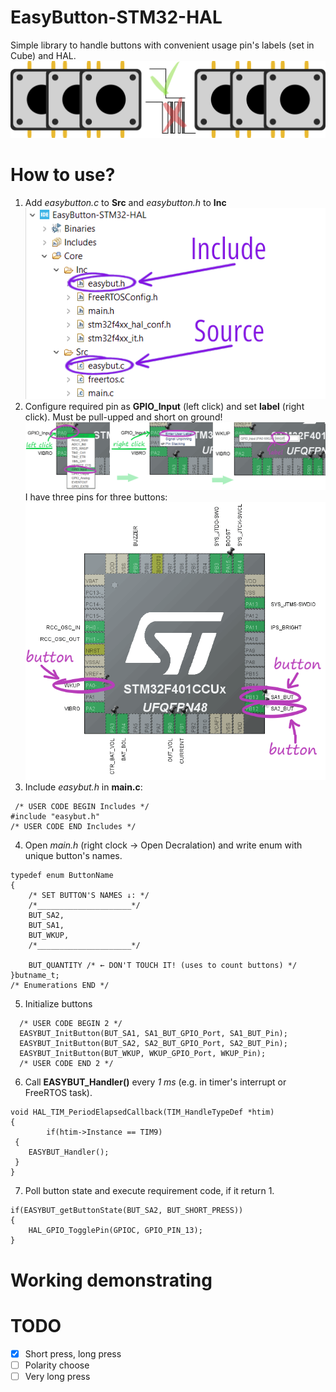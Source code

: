 # EasyButton-STM32-HAL

Simple library to handle buttons with convenient usage pin's labels (set in Cube) and HAL.
![Config pin as input and set gpio label](/Images/easybutton_library.svg)
# How to use?

 1. Add *easybutton.c* to **Src** and *easybutton.h* to **Inc**
![add .c and h. file](/Images/src_inc_add.png)
 2. Configure required pin as **GPIO_Input** (left click) and set **label** (right click). Must be pull-upped and short on ground!
![Config pin as input and set gpio label](/Images/gpio_input_user_label.png)
I have three pins for three buttons:
![Configured pins for buttons](/Images/three_buttons_cube.png)
 3. Include *easybut.h* in **main.c**:
```
 /* USER CODE BEGIN Includes */
#include "easybut.h"
/* USER CODE END Includes */
```
 4. Open *main.h* (right clock -> Open Decralation) and write enum with unique button's names.
```
typedef enum ButtonName
{
	/* SET BUTTON'S NAMES ↓: */
	/*_____________________*/
	BUT_SA2,
	BUT_SA1,
	BUT_WKUP,
	/*_____________________*/

	BUT_QUANTITY /* ← DON'T TOUCH IT! (uses to count buttons) */
}butname_t;
/* Enumerations END */
   ```
 5. Initialize buttons
```
  /* USER CODE BEGIN 2 */
  EASYBUT_InitButton(BUT_SA1, SA1_BUT_GPIO_Port, SA1_BUT_Pin);
  EASYBUT_InitButton(BUT_SA2, SA2_BUT_GPIO_Port, SA2_BUT_Pin);
  EASYBUT_InitButton(BUT_WKUP, WKUP_GPIO_Port, WKUP_Pin);
  /* USER CODE END 2 */
  ```
   6. Call **EASYBUT_Handler()** every *1 ms* (e.g. in timer's interrupt or FreeRTOS task).
```
void HAL_TIM_PeriodElapsedCallback(TIM_HandleTypeDef *htim)
{
        if(htim->Instance == TIM9)
 {
	EASYBUT_Handler();
 }
}
```
   7.  Poll button state and execute requirement code, if it return 1.
```
if(EASYBUT_getButtonState(BUT_SA2, BUT_SHORT_PRESS))
{
	HAL_GPIO_TogglePin(GPIOC, GPIO_PIN_13);
}
```
# Working demonstrating

# TODO
 - [x] Short press, long press
 - [ ]  Polarity choose
 - [ ] Very long press
